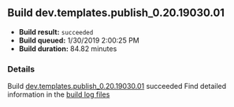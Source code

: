 ## Build dev.templates.publish_0.20.19030.01
- **Build result:** `succeeded`
- **Build queued:** 1/30/2019 2:00:25 PM
- **Build duration:** 84.82 minutes
### Details
Build [dev.templates.publish_0.20.19030.01](https://winappstudio.visualstudio.com/web/build.aspx?pcguid=a4ef43be-68ce-4195-a619-079b4d9834c2&builduri=vstfs%3a%2f%2f%2fBuild%2fBuild%2f26997) succeeded
Find detailed information in the [build log files](https://uwpctdiags.blob.core.windows.net/buildlogs/dev.templates.publish_0.20.19030.01_logs.zip)
